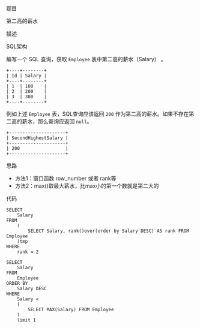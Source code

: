 题目

第二高的薪水

描述

SQL架构

编写一个 SQL 查询，获取 `Employee` 表中第二高的薪水（Salary） 。

```
+----+--------+
| Id | Salary |
+----+--------+
| 1  | 100    |
| 2  | 200    |
| 3  | 300    |
+----+--------+
```

例如上述 `Employee` 表，SQL查询应该返回 `200` 作为第二高的薪水。如果不存在第二高的薪水，那么查询应返回 `null`。

```
+---------------------+
| SecondHighestSalary |
+---------------------+
| 200                 |
+---------------------+
```

思路

- 方法1：窗口函数  row_number 或者 rank等
- 方法2：max()取最大薪水，比max小的第一个数就是第二大的



代码

```
SELECT
	Salary
FROM
	(
		SELECT Salary, rank()over(order by Salary DESC) AS rank FROM Employee
	)tmp
WHERE
	rank = 2
```



```
SELECT
	Salary
FROM
	Employee
ORDER BY
	Salary DESC
WHERE
	Salary <
	(
		SELECT MAX(Salary) FROM Employee
	)
	limit 1
```



